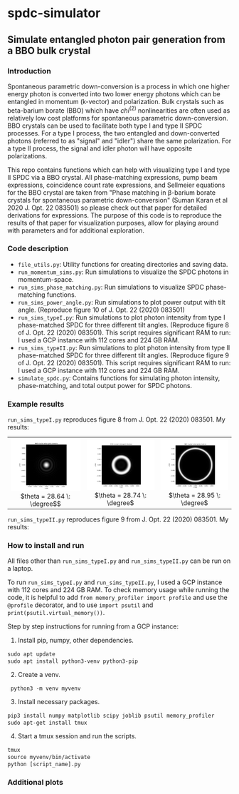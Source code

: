 # spdc-simulator
## Simulate entangled photon pair generation from a BBO bulk crystal
### Introduction
Spontaneous parametric down-conversion is a process in which one higher energy photon is converted into two
lower energy photons which can be entangled in momentum (k-vector) and polarization. Bulk crystals such as
beta-barium borate (BBO) which have $chi^{(2)}$ nonlinearities are often used as relatively low cost platforms for spontaneous parametric down-conversion. BBO crystals can be used to facilitate both type I and type II SPDC processes. For a type I process, the two 
entangled and down-converted photons (referred to as "signal" and "idler") share the same polarization. For a type II process,
the signal and idler photon will have opposite polarizations. 


This repo contains functions which can help with visualizing type I and type II SPDC via a BBO crystal. All 
phase-matching expressions, pump beam expressions, coincidence count rate expressions, and Sellmeier equations for the BBO crystal are taken from 
"Phase matching in β-barium borate crystals for spontaneous parametric down-conversion" (Suman Karan et al 2020 J. Opt. 22 083501) so please check out that paper for detailed derivations for expressions. The purpose of this code is to reproduce the results of that paper for visualization purposes, allow for playing around with parameters and for additional exploration.

### Code description
- `file_utils.py`: Utility functions for creating directories and saving data.
- `run_momentum_sims.py`: Run simulations to visualize the SPDC photons in momentum-space. 
- `run_sims_phase_matching.py`: Run simulations to visualize SPDC phase-matching functions.
- `run_sims_power_angle.py`: Run simulations to plot power output with tilt angle. (Reproduce figure 10 of J. Opt. 22 (2020) 083501)
- `run_sims_typeI.py`: Run simulations to plot photon intensity from type I phase-matched SPDC for three different tilt angles. (Reproduce figure 8 of J. Opt. 22 (2020) 083501). This script requires significant RAM to run: I used a GCP instance with 112 cores and 224 GB RAM. 
- `run_sims_typeII.py`: Run simulations to plot photon intensity from type II phase-matched SPDC for three different tilt angles. (Reproduce figure 9 of J. Opt. 22 (2020) 083501). This script requires significant RAM to run: I used a GCP instance with 112 cores and 224 GB RAM. 
- `simulate_spdc.py`: Contains functions for simulating photon intensity, phase-matching, and total output power for SPDC photons.

### Example results
`run_sims_typeI.py` reproduces figure 8 from J. Opt. 22 (2020) 083501. My results:
<table>
  <tr>
    <td style="text-align:center;">
      <img src="imgs/type1a.png" alt="$\theta = 28.64 \degree$" width="240"/><br>
      $theta = 28.64 \: \degree$$
    </td>
    <td style="text-align:center;">
      <img src="imgs/type1b.png" alt="$\theta = 28.74 \degree$" width="240"/><br>
      $\theta = 28.74 \: \degree$
    </td>
    <td style="text-align:center;">
      <img src="imgs/type1c.png" alt="$\theta = 28.95 \degree$" width="240"/><br>
      <div style="text-align:center;">$\theta = 28.95 \: \degree$</div>
    </td>
  </tr>
</table>

`run_sims_typeII.py` reproduces figure 9 from J. Opt. 22 (2020) 083501. My results:


### How to install and run
All files other than `run_sims_typeI.py` and `run_sims_typeII.py` can be run on a laptop. 

To run `run_sims_typeI.py` and `run_sims_typeII.py`, I used a GCP instance with 112 cores and 224 GB RAM. To check memory usage while running the code, it is helpful to add `from memory_profiler import profile` and use the `@profile` decorator, and to use `import psutil` and
`print(psutil.virtual_memory())`.

Step by step instructions for running from a GCP instance:
1. Install pip, numpy, other dependencies.

```
sudo apt update
sudo apt install python3-venv python3-pip
```

2. Create a venv.
```
 python3 -m venv myvenv
```

3. Install necessary packages.
```
pip3 install numpy matplotlib scipy joblib psutil memory_profiler
sudo apt-get install tmux
```

4. Start a tmux session and run the scripts. 
```
tmux
source myvenv/bin/activate
python [script_name].py
```

### Additional plots

